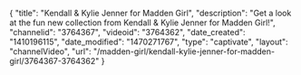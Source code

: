 {
    "title": "Kendall & Kylie Jenner for Madden Girl",
    "description": "Get a look at the fun new collection from Kendall & Kylie Jenner for Madden Girl!",
    "channelid": "3764367",
    "videoid": "3764362",
    "date_created": "1410196115",
    "date_modified": "1470271767",
    "type": "captivate",
    "layout": "channelVideo",
    "url": "\/madden-girl\/kendall-kylie-jenner-for-madden-girl\/3764367-3764362"
}